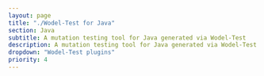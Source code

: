 ```yaml
---
layout: page
title: "./Wodel-Test for Java"
section: Java
subtitle: A mutation testing tool for Java generated via Wodel-Test
description: A mutation testing tool for Java generated via Wodel-Test
dropdown: "Wodel-Test plugins"
priority: 4
---
```



